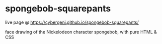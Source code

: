# spongebob-squarepants
live page @ https://cybergeni.github.io/spongebob-squarepants/

face drawing of the Nickelodeon character spongebob, with pure HTML & CSS
